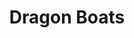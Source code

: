 ---
title: Dragon Boats
tags: john
image: /files/john/Dragon_Boats_2000.jpg
imageBase: Dragon_Boats
alt: Lines of dragon boat teams lined up in the bay for the dragon boat races.         
width: 2000
height: 1332
imageDate: May 2008
location: Hong Kong SAR
camera: Canon Powershot SD550
metaDescription: Lines of dragon boat teams lined up in the bay for the dragon boat races.
---